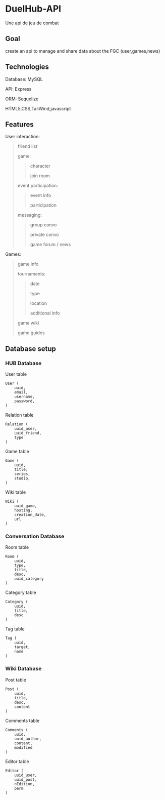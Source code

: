 # DuelHub-API
Une api de jeu de combat

## Goal
create an api to manage and share data about the FGC
(user,games,news)


## Technologies

Database: MySQL

API: Express

ORM: Sequelize

HTML5,CSS,TailWind,javascript

## Features

User interaction:
> friend list
>
> game:
> > character
> >
> > join room
>
> event participation:
> > event info
> > 
> > participation
>
> messaging:
>
> > group convo
> >
> > private convo
> >
> > game forum / news

Games:
> game info
>
> tournaments:
> > date
> >
> > type
> >
> > location
> >
> > additional info
>
> game wiki
>
> game guides

## Database setup

### HUB Database

User table

    User (
        uuid,
        email,
        username,
        password,
    )

Relation table

    Relation (
        uuid_user,
        uuid_friend,
        type
    )

Game table

    Game (
        uuid,
        title,
        series,
        studio,
    )

Wiki table

    Wiki (
        uuid_game,
        hosting,
        creation_date,
        url
    )

### Conversation Database

Room table

    Room (
        uuid,
        type,
        title,
        desc,
        uuid_category
    )

Category table

    Category (
        uuid,
        title,
        desc
    )

Tag table

    Tag (
        uuid,
        target,
        name
    )

### Wiki Database

Post table

    Post (
        uuid,
        title,
        desc,
        content
    )

Comments table

    Comments (
        uuid,
        uuid_author,
        content,
        modified
    )

Editor table

    Editor (
        uuid_user,
        uuid_post,
        nEdition,
        perm
    )

